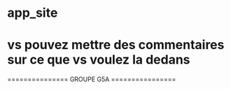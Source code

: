 # app_site

# vs pouvez mettre des commentaires sur ce que vs voulez la dedans 


===============         GROUPE  G5A        ================
